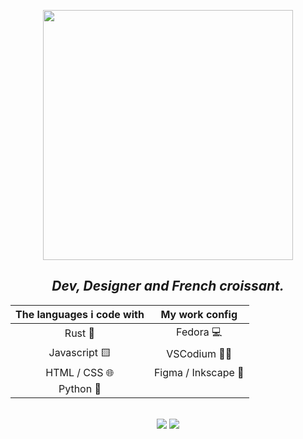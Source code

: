 <div align="center">

[<img width=400 src="https://kelbazz.github.io/assets/svg/loko_graph.svg">](https://kelbazz.github.io)
## _Dev, Designer and French croissant._

| The languages i code with |      My work config      |
|:-------------------------:|:------------------------:|
|          Rust 🦀          |         Fedora 💻        |
|       Javascript 🟨       |        VSCodium 👨‍💻       |
|       HTML / CSS 🌐       |    Figma / Inkscape 🎨   |
|         Python 🐍         |  <!--      yay      -->  |

<br />

<img src="https://github-readme-stats.vercel.app/api?username=kelbazz&hide_rank=true&show_icons=true&include_all_commits=true&line_height=25&hide_border=true&bg_color=0f1020&text_color=0099ff&icon_color=0099ff&title_color=0099ff&custom_title=My%20stats%20on%20Github" />

<img src="https://github-readme-stats.vercel.app/api/top-langs?username=kelbazz&langs_count=8&layout=compact&hide_border=true&bg_color=0f1020&text_color=0099ff&icon_color=0099ff&title_color=0099ff&custom_title=In%20what%20languages%20do%20I%20code%20?" />

</div>
